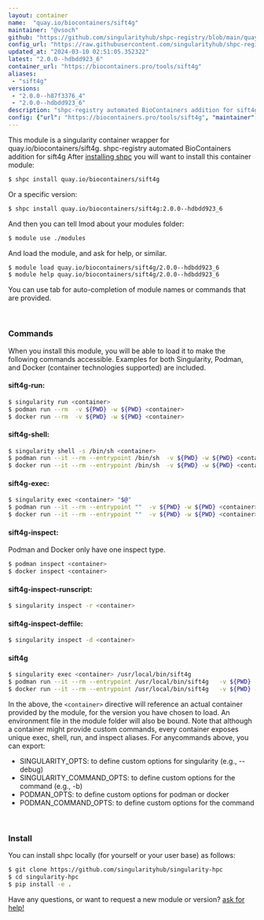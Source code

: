 ```yaml
---
layout: container
name:  "quay.io/biocontainers/sift4g"
maintainer: "@vsoch"
github: "https://github.com/singularityhub/shpc-registry/blob/main/quay.io/biocontainers/sift4g/container.yaml"
config_url: "https://raw.githubusercontent.com/singularityhub/shpc-registry/main/quay.io/biocontainers/sift4g/container.yaml"
updated_at: "2024-03-10 02:51:05.352322"
latest: "2.0.0--hdbdd923_6"
container_url: "https://biocontainers.pro/tools/sift4g"
aliases:
 - "sift4g"
versions:
 - "2.0.0--h87f3376_4"
 - "2.0.0--hdbdd923_6"
description: "shpc-registry automated BioContainers addition for sift4g"
config: {"url": "https://biocontainers.pro/tools/sift4g", "maintainer": "@vsoch", "description": "shpc-registry automated BioContainers addition for sift4g", "latest": {"2.0.0--hdbdd923_6": "sha256:83a64f2c493a5f9568db706c79f5a907a7baa03072467bb55cf9979e95d07c19"}, "tags": {"2.0.0--h87f3376_4": "sha256:cfa96b310d3bafaa0788eb9cfbcb2d8420f2319d11ea47337f19f15444b8672d", "2.0.0--hdbdd923_6": "sha256:83a64f2c493a5f9568db706c79f5a907a7baa03072467bb55cf9979e95d07c19"}, "docker": "quay.io/biocontainers/sift4g", "aliases": {"sift4g": "/usr/local/bin/sift4g"}}
---
```


This module is a singularity container wrapper for quay.io/biocontainers/sift4g.
shpc-registry automated BioContainers addition for sift4g
After [installing shpc](#install) you will want to install this container module:


```bash
$ shpc install quay.io/biocontainers/sift4g
```

Or a specific version:

```bash
$ shpc install quay.io/biocontainers/sift4g:2.0.0--hdbdd923_6
```

And then you can tell lmod about your modules folder:

```bash
$ module use ./modules
```

And load the module, and ask for help, or similar.

```bash
$ module load quay.io/biocontainers/sift4g/2.0.0--hdbdd923_6
$ module help quay.io/biocontainers/sift4g/2.0.0--hdbdd923_6
```

You can use tab for auto-completion of module names or commands that are provided.

<br>

### Commands

When you install this module, you will be able to load it to make the following commands accessible.
Examples for both Singularity, Podman, and Docker (container technologies supported) are included.

#### sift4g-run:

```bash
$ singularity run <container>
$ podman run --rm  -v ${PWD} -w ${PWD} <container>
$ docker run --rm  -v ${PWD} -w ${PWD} <container>
```

#### sift4g-shell:

```bash
$ singularity shell -s /bin/sh <container>
$ podman run --it --rm --entrypoint /bin/sh  -v ${PWD} -w ${PWD} <container>
$ docker run --it --rm --entrypoint /bin/sh  -v ${PWD} -w ${PWD} <container>
```

#### sift4g-exec:

```bash
$ singularity exec <container> "$@"
$ podman run --it --rm --entrypoint ""  -v ${PWD} -w ${PWD} <container> "$@"
$ docker run --it --rm --entrypoint ""  -v ${PWD} -w ${PWD} <container> "$@"
```

#### sift4g-inspect:

Podman and Docker only have one inspect type.

```bash
$ podman inspect <container>
$ docker inspect <container>
```

#### sift4g-inspect-runscript:

```bash
$ singularity inspect -r <container>
```

#### sift4g-inspect-deffile:

```bash
$ singularity inspect -d <container>
```


#### sift4g

```bash
$ singularity exec <container> /usr/local/bin/sift4g
$ podman run --it --rm --entrypoint /usr/local/bin/sift4g   -v ${PWD} -w ${PWD} <container> -c " $@"
$ docker run --it --rm --entrypoint /usr/local/bin/sift4g   -v ${PWD} -w ${PWD} <container> -c " $@"
```



In the above, the `<container>` directive will reference an actual container provided
by the module, for the version you have chosen to load. An environment file in the
module folder will also be bound. Note that although a container
might provide custom commands, every container exposes unique exec, shell, run, and
inspect aliases. For anycommands above, you can export:

 - SINGULARITY_OPTS: to define custom options for singularity (e.g., --debug)
 - SINGULARITY_COMMAND_OPTS: to define custom options for the command (e.g., -b)
 - PODMAN_OPTS: to define custom options for podman or docker
 - PODMAN_COMMAND_OPTS: to define custom options for the command

<br>

### Install

You can install shpc locally (for yourself or your user base) as follows:

```bash
$ git clone https://github.com/singularityhub/singularity-hpc
$ cd singularity-hpc
$ pip install -e .
```

Have any questions, or want to request a new module or version? [ask for help!](https://github.com/singularityhub/singularity-hpc/issues)